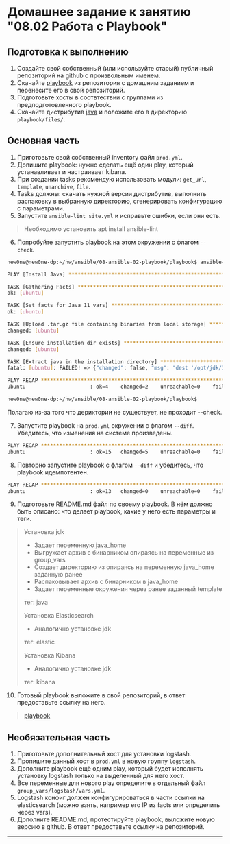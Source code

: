 # Домашнее задание к занятию "08.02 Работа с Playbook"

## Подготовка к выполнению
1. Создайте свой собственный (или используйте старый) публичный репозиторий на github с произвольным именем.
2. Скачайте [playbook](./playbook/) из репозитория с домашним заданием и перенесите его в свой репозиторий.
3. Подготовьте хосты в соотвтествии с группами из предподготовленного playbook. 
4. Скачайте дистрибутив [java](https://www.oracle.com/java/technologies/javase-jdk11-downloads.html) и положите его в директорию `playbook/files/`. 

## Основная часть
1. Приготовьте свой собственный inventory файл `prod.yml`.
2. Допишите playbook: нужно сделать ещё один play, который устанавливает и настраивает kibana.
3. При создании tasks рекомендую использовать модули: `get_url`, `template`, `unarchive`, `file`.
4. Tasks должны: скачать нужной версии дистрибутив, выполнить распаковку в выбранную директорию, сгенерировать конфигурацию с параметрами.
5. Запустите `ansible-lint site.yml` и исправьте ошибки, если они есть.
> Необходимо установить apt install ansible-lint
6. Попробуйте запустить playbook на этом окружении с флагом `--check`.
```bash
new0ne@new0ne-dp:~/hw/ansible/08-ansible-02-playbook/playbook$ ansible-playbook site.yml -i inventory/prod.yml --check

PLAY [Install Java] ********************************************************************************************************************************

TASK [Gathering Facts] *****************************************************************************************************************************
ok: [ubuntu]

TASK [Set facts for Java 11 vars] ******************************************************************************************************************
ok: [ubuntu]

TASK [Upload .tar.gz file containing binaries from local storage] **********************************************************************************
changed: [ubuntu]

TASK [Ensure installation dir exists] **************************************************************************************************************
changed: [ubuntu]

TASK [Extract java in the installation directory] **************************************************************************************************
fatal: [ubuntu]: FAILED! => {"changed": false, "msg": "dest '/opt/jdk/11.0.11' must be an existing dir"}

PLAY RECAP *****************************************************************************************************************************************
ubuntu                     : ok=4    changed=2    unreachable=0    failed=1    skipped=0    rescued=0    ignored=0

new0ne@new0ne-dp:~/hw/ansible/08-ansible-02-playbook/playbook$

```
Полагаю из-за того что дериктории не существует, не проходит --check.

7. Запустите playbook на `prod.yml` окружении с флагом `--diff`. Убедитесь, что изменения на системе произведены.
```bash
PLAY RECAP *****************************************************************************************************************************************
ubuntu                     : ok=15   changed=5    unreachable=0    failed=0    skipped=1    rescued=0    ignored=0
```
8. Повторно запустите playbook с флагом `--diff` и убедитесь, что playbook идемпотентен.
```bash
PLAY RECAP *****************************************************************************************************************************************
ubuntu                     : ok=13   changed=0    unreachable=0    failed=0    skipped=3    rescued=0    ignored=0
```
9. Подготовьте README.md файл по своему playbook. В нём должно быть описано: что делает playbook, какие у него есть параметры и теги.
> Установка jdk
> - Задает переменную java_home
> - Выгружает архив с бинарником опираясь на переменные из group_vars
> - Создает директорию из опираясь на переменную java_home заданную ранее
> - Распаковывает архив с бинарником в java_home
> - Задает переменные окружения через ранее заданный template
> 
> тег: java
> 
> Установка Elasticsearch
> - Аналогично установке jdk
>
> тег: elastic
> 
> Установка Kibana
> - Аналогично установке jdk
> 
> тег: kibana
10. Готовый playbook выложите в свой репозиторий, в ответ предоставьте ссылку на него.
> [playbook](./playbook/site.yml)

## Необязательная часть

1. Приготовьте дополнительный хост для установки logstash.
2. Пропишите данный хост в `prod.yml` в новую группу `logstash`.
3. Дополните playbook ещё одним play, который будет исполнять установку logstash только на выделенный для него хост.
4. Все переменные для нового play определите в отдельный файл `group_vars/logstash/vars.yml`.
5. Logstash конфиг должен конфигурироваться в части ссылки на elasticsearch (можно взять, например его IP из facts или определить через vars).
6. Дополните README.md, протестируйте playbook, выложите новую версию в github. В ответ предоставьте ссылку на репозиторий.

---
